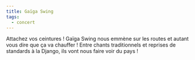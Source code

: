 ```yaml
---
title: Gaïga Swing
tags: 
  - concert
---
```


Attachez vos ceintures ! Gaïga Swing nous emmène sur les routes et autant vous dire que ça va chauffer ! Entre chants traditionnels et reprises de standards à la Django, ils vont nous faire voir du pays !
